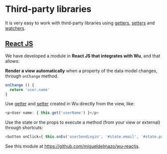 # Third-party libraries

It is very easy to work with third-party libraries using [getters](./documentation-getter.md), [setters](./documentation-setter.md) and [watchers](./documentation-watcher.md).

## [React JS](https://github.com/migueldelmazo/wu-reactjs)
We have developed a module in **React JS that integrates with Wu**, and that allows:

**Render a view automatically** when a property of the data model changes, through `onChange` method.
```javascript
onChange () {
  return 'user.name'
}
```
Use [getter](./documentation-getter.md) and [setter](./documentation-setter.md) created in Wu directly from the view, like:
```javascript
<p>User name: { this.get('userName') }</p>
```
Use the state or the props to execute a method (from your view or external) through shortcuts:
```javascript
<button onClick={ this.onEv('userSendLogin', '#state.email', '#state.password') }>Login</button>
```
See this module at https://github.com/migueldelmazo/wu-reactjs.
